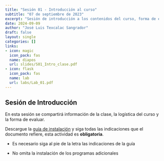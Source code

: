 ```yaml
---
title: "Sesión 01 - Introducción al curso"
subtitle: "07 de septiembre de 2023"
excerpt: "Sesión de introducción a los contenidos del curso, forma de evaluación y consideraciones generales."
date: 2024-09-09
author: "José Luis Texcalac Sangrador"
draft: false
layout: single
categories: []
links:
- icon: magic
  icon_pack: fas
  name: diapos
  url: slides/S01_Intro_clase.pdf
- icon: flask
  icon_pack: fas
  name: lab
  url: labs/Lab_01.pdf
---
```


## Sesión de Introducción 
En esta sesión se compartirá información de la clase, la logística del curso y 
la forma de evaluar.

Descargue la [guía de instalación](/files/Instalar_R_y_RStudio.pdf) y siga todas las indicaciones que el documento refiere, esta actividad es **obligatoria**.

- Es necesario siga al pie de la letra las indicaciones de la guía

- No omita la instalación de los programas adicionales

